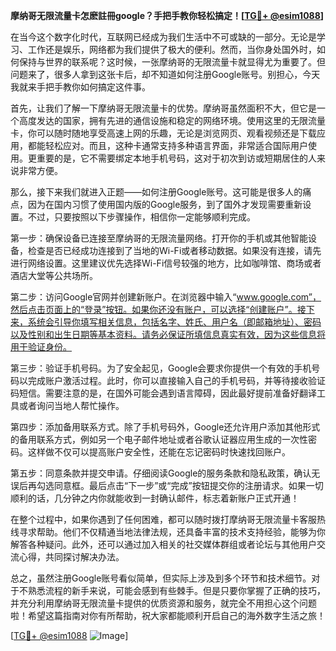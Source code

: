**摩纳哥无限流量卡怎麽註冊google？手把手教你轻松搞定！[[TG💪+ @esim1088](https://t.me/s/esim1088)]**

在当今这个数字化时代，互联网已经成为我们生活中不可或缺的一部分。无论是学习、工作还是娱乐，网络都为我们提供了极大的便利。然而，当你身处国外时，如何保持与世界的联系呢？这时候，一张摩纳哥的无限流量卡就显得尤为重要了。但问题来了，很多人拿到这张卡后，却不知道如何注册Google账号。别担心，今天我就来手把手教你如何搞定这件事。

首先，让我们了解一下摩纳哥无限流量卡的优势。摩纳哥虽然面积不大，但它是一个高度发达的国家，拥有先进的通信设施和稳定的网络环境。使用这里的无限流量卡，你可以随时随地享受高速上网的乐趣，无论是浏览网页、观看视频还是下载应用，都能轻松应对。而且，这种卡通常支持多种语言界面，非常适合国际用户使用。更重要的是，它不需要绑定本地手机号码，这对于初次到访或短期居住的人来说非常方便。

那么，接下来我们就进入正题——如何注册Google账号。这可能是很多人的痛点，因为在国内习惯了使用国内版的Google服务，到了国外才发现需要重新设置。不过，只要按照以下步骤操作，相信你一定能够顺利完成。

第一步：确保设备已连接至摩纳哥的无限流量网络。打开你的手机或其他智能设备，检查是否已经成功连接到了当地的Wi-Fi或者移动数据。如果没有连接，请先进行网络设置。这里建议优先选择Wi-Fi信号较强的地方，比如咖啡馆、商场或者酒店大堂等公共场所。

第二步：访问Google官网并创建新账户。在浏览器中输入“www.google.com”，然后点击页面上的“登录”按钮。如果你还没有账户，可以选择“创建账户”。接下来，系统会引导你填写相关信息，包括名字、姓氏、用户名（即邮箱地址）、密码以及性别和出生日期等基本资料。请务必保证所填信息真实有效，因为这些信息将用于验证身份。

第三步：验证手机号码。为了安全起见，Google会要求你提供一个有效的手机号码以完成账户激活过程。此时，你可以直接输入自己的手机号码，并等待接收验证码短信。需要注意的是，在国外可能会遇到语言障碍，因此最好提前准备好翻译工具或者询问当地人帮忙操作。

第四步：添加备用联系方式。除了手机号码外，Google还允许用户添加其他形式的备用联系方式，例如另一个电子邮件地址或者谷歌认证器应用生成的一次性密码。这样做不仅可以提高账户安全性，还能在忘记密码时快速找回账户。

第五步：同意条款并提交申请。仔细阅读Google的服务条款和隐私政策，确认无误后再勾选同意框。最后点击“下一步”或“完成”按钮提交你的注册请求。如果一切顺利的话，几分钟之内你就能收到一封确认邮件，标志着新账户正式开通！

在整个过程中，如果你遇到了任何困难，都可以随时拨打摩纳哥无限流量卡客服热线寻求帮助。他们不仅精通当地法律法规，还具备丰富的技术支持经验，能够为你解答各种疑问。此外，还可以通过加入相关的社交媒体群组或者论坛与其他用户交流心得，共同探讨解决办法。

总之，虽然注册Google账号看似简单，但实际上涉及到多个环节和技术细节。对于不熟悉流程的新手来说，可能会感到有些棘手。但是只要你掌握了正确的技巧，并充分利用摩纳哥无限流量卡提供的优质资源和服务，就完全不用担心这个问题啦！希望这篇指南对你有所帮助，祝大家都能顺利开启自己的海外数字生活之旅！

[[TG💪+ @esim1088](https://t.me/s/esim1088) ![Image](https://i.postimg.cc/4NQfJmqS/Snipaste-2025-05-13-00-14-12.png)]